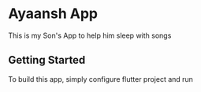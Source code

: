 # Ayaansh App

This is my Son's App to help him sleep with songs

## Getting Started

To build this app, simply configure flutter project and run
